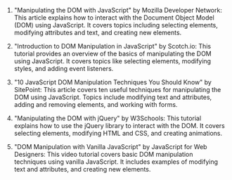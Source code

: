 

1. "Manipulating the DOM with JavaScript" by Mozilla Developer Network: This article explains how to interact with the Document Object Model (DOM) using JavaScript. It covers topics including selecting elements, modifying attributes and text, and creating new elements.

2. "Introduction to DOM Manipulation in JavaScript" by Scotch.io: This tutorial provides an overview of the basics of manipulating the DOM using JavaScript. It covers topics like selecting elements, modifying styles, and adding event listeners.

3. "10 JavaScript DOM Manipulation Techniques You Should Know" by SitePoint: This article covers ten useful techniques for manipulating the DOM using JavaScript. Topics include modifying text and attributes, adding and removing elements, and working with forms.

4. "Manipulating the DOM with jQuery" by W3Schools: This tutorial explains how to use the jQuery library to interact with the DOM. It covers selecting elements, modifying HTML and CSS, and creating animations.

5. "DOM Manipulation with Vanilla JavaScript" by JavaScript for Web Designers: This video tutorial covers basic DOM manipulation techniques using vanilla JavaScript. It includes examples of modifying text and attributes, and creating new elements.